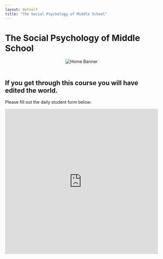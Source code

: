 ```yaml
---
layout: default
title: "The Social Psychology of Middle School"
---
```

# The Social Psychology of Middle School

<div style="text-align: center;">
  <img src="{{ '/home/home_banner.webp' | relative_url }}" alt="Home Banner" style="max-width: 100%; height: auto; margin-bottom: 20px;">
</div>

## If you get through this course you will have edited the world.

<p>Please fill out the daily student form below:</p>

<div style="text-align: center;">
  <iframe width="640" height="480" 
          src="https://forms.office.com/r/HSTTAVAJ8V?embed=true" 
          frameborder="0" marginwidth="0" marginheight="0" 
          style="border:none; max-width:100%; max-height:100vh;" 
          allowfullscreen webkitallowfullscreen mozallowfullscreen msallowfullscreen>
  </iframe>
</div>
